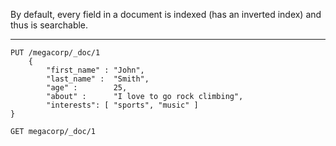 By default, every field in a document is indexed (has an inverted index) and thus is searchable.

---

```shell
PUT /megacorp/_doc/1
    {
        "first_name" : "John",
        "last_name" :  "Smith",
        "age" :        25,
        "about" :      "I love to go rock climbing",
        "interests": [ "sports", "music" ]
}
```

```shell
GET megacorp/_doc/1
```
